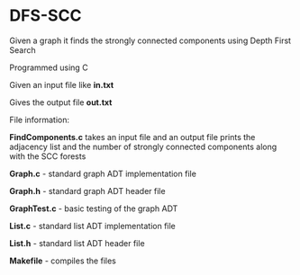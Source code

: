 # DFS-SCC
Given a graph it finds the strongly connected components using Depth First Search

Programmed using C

Given an input file like __in.txt__

Gives the output file __out.txt__

File information:

__FindComponents.c__ takes an input file and an output file prints the adjacency list and the number of strongly connected components along with the SCC forests

__Graph.c__ - standard graph ADT implementation file

__Graph.h__ - standard graph ADT header file

__GraphTest.c__ - basic testing of the graph ADT

__List.c__ - standard list ADT implementation file

__List.h__ - standard list ADT header file

__Makefile__ - compiles the files

